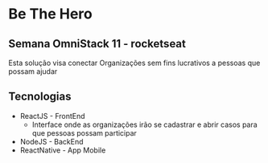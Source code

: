 # Be The Hero

## Semana OmniStack 11 - rocketseat

Esta solução visa conectar Organizações sem fins lucrativos a pessoas que possam ajudar

## Tecnologias

- ReactJS - FrontEnd
  - Interface onde as organizações irão se cadastrar e abrir casos para que pessoas possam participar
- NodeJS - BackEnd
- ReactNative - App Mobile
